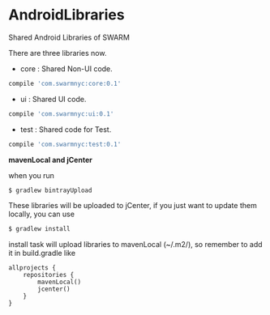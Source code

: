 # AndroidLibraries
Shared Android Libraries of SWARM

There are three libraries now.

- core : Shared Non-UI code.

```gradle
compile 'com.swarmnyc:core:0.1'
```

- ui : Shared UI code.

```gradle
compile 'com.swarmnyc:ui:0.1'
```

- test : Shared code for Test.

```gradle
compile 'com.swarmnyc:test:0.1'
```

**mavenLocal and jCenter**

when you run 
```bash
$ gradlew bintrayUpload
```
These libraries will be uploaded to jCenter, if you just want to update them locally, you can use
```gradle
$ gradlew install
```
install task will upload libraries to mavenLocal (~/.m2/), so remember to add it in build.gradle like
```language
allprojects {
    repositories {
        mavenLocal()
        jcenter()
    }
}
```


